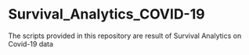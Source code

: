 # Survival_Analytics_COVID-19
The scripts provided in this repository are result of Survival Analytics on Covid-19 data
